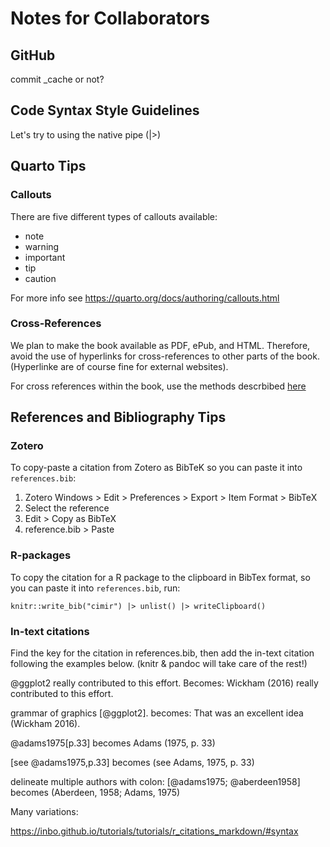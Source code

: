 # Notes for Collaborators

## GitHub

commit _cache or not?


## Code Syntax Style Guidelines

Let's try to using the native pipe (|>)

## Quarto Tips

### Callouts

There are five different types of callouts available:
 - note
 - warning
 - important
 - tip
 - caution

For more info see <https://quarto.org/docs/authoring/callouts.html>

### Cross-References

We plan to make the book available as PDF, ePub, and HTML. Therefore, avoid the use of hyperlinks for cross-references to other parts of the book. (Hyperlinke are of course fine for external websites). 

For cross references within the book, use the methods descrbibed [here](https://quarto.org/docs/books/book-crossrefs.html)

## References and Bibliography Tips

### Zotero

To copy-paste a citation from Zotero as BibTeK so you can paste it into `references.bib`:

1. Zotero Windows > Edit > Preferences > Export > Item Format > BibTeX  
2. Select the reference  
3. Edit > Copy as BibTeX  
4. reference.bib > Paste  

### R-packages

To copy the citation for a R package to the clipboard in BibTex format, so you can paste it into `references.bib`, run:

`knitr::write_bib("cimir") |> unlist() |> writeClipboard()`

### In-text citations

Find the key for the citation in references.bib, then add the in-text citation following the examples below. (knitr & pandoc will take care of the rest!)

@ggplot2 really contributed to this effort.
  Becomes: Wickham (2016) really contributed to this effort.

grammar of graphics [@ggplot2].
  becomes: That was an excellent idea (Wickham 2016).

@adams1975[p.33] becomes Adams (1975, p. 33) 

[see @adams1975,p.33] becomes (see Adams, 1975, p. 33)

delineate multiple authors with colon: 
[@adams1975; @aberdeen1958]
becomes
(Aberdeen, 1958; Adams, 1975)

Many variations:

https://inbo.github.io/tutorials/tutorials/r_citations_markdown/#syntax

